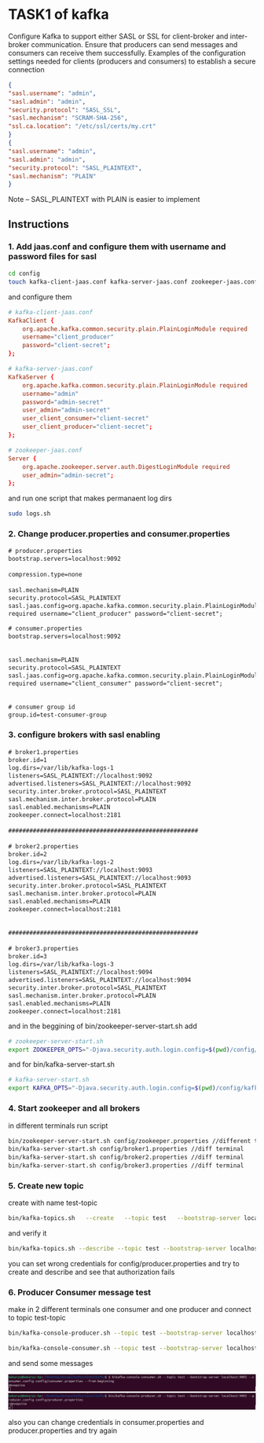 # TASK1 of kafka

Configure Kafka to support either SASL or SSL for client-broker and inter-broker
communication.
Ensure that producers can send messages and consumers can receive them
successfully.
Examples of the configuration settings needed for clients (producers and
consumers) to establish a secure connection

```json
{
"sasl.username": "admin",
"sasl.admin": "admin",
"security.protocol": "SASL_SSL",
"sasl.mechanism": "SCRAM-SHA-256",
"ssl.ca.location": "/etc/ssl/certs/my.crt"
}
{
"sasl.username": "admin",
"sasl.admin": "admin",
"security.protocol": "SASL_PLAINTEXT",
"sasl.mechanism": "PLAIN"
}
```

Note – SASL_PLAINTEXT with PLAIN is easier to implement

## Instructions

### 1. Add jaas.conf and configure them with username and password files for sasl

```bash
cd config
touch kafka-client-jaas.conf kafka-server-jaas.conf zookeeper-jaas.conf
```

and configure them

```conf
# kafka-client-jaas.conf
KafkaClient {
   	org.apache.kafka.common.security.plain.PlainLoginModule required
	username="client_producer"
	password="client-secret";
};
```

```conf
# kafka-server-jaas.conf
KafkaServer {
	org.apache.kafka.common.security.plain.PlainLoginModule required
	username="admin"
	password="admin-secret"
	user_admin="admin-secret"
	user_client_consumer="client-secret"
	user_client_producer="client-secret";
};
```

```conf
# zookeeper-jaas.conf
Server {
	org.apache.zookeeper.server.auth.DigestLoginModule required
	user_admin="admin-secret";
};

```

and run one script that makes permanaent log dirs

```bash
sudo logs.sh
```

### 2. Change producer.properties and consumer.properties

```properties
# producer.properties
bootstrap.servers=localhost:9092

compression.type=none

sasl.mechanism=PLAIN
security.protocol=SASL_PLAINTEXT
sasl.jaas.config=org.apache.kafka.common.security.plain.PlainLoginModule required username="client_producer" password="client-secret";

```

```properties
# consumer.properties
bootstrap.servers=localhost:9092


sasl.mechanism=PLAIN
security.protocol=SASL_PLAINTEXT
sasl.jaas.config=org.apache.kafka.common.security.plain.PlainLoginModule required username="client_consumer" password="client-secret";


# consumer group id
group.id=test-consumer-group
```

### 3. configure brokers with sasl enabling

```properties
# broker1.properties
broker.id=1
log.dirs=/var/lib/kafka-logs-1
listeners=SASL_PLAINTEXT://localhost:9092
advertised.listeners=SASL_PLAINTEXT://localhost:9092
security.inter.broker.protocol=SASL_PLAINTEXT
sasl.mechanism.inter.broker.protocol=PLAIN
sasl.enabled.mechanisms=PLAIN
zookeeper.connect=localhost:2181

######################################################

# broker2.properties
broker.id=2
log.dirs=/var/lib/kafka-logs-2
listeners=SASL_PLAINTEXT://localhost:9093
advertised.listeners=SASL_PLAINTEXT://localhost:9093
security.inter.broker.protocol=SASL_PLAINTEXT
sasl.mechanism.inter.broker.protocol=PLAIN
sasl.enabled.mechanisms=PLAIN
zookeeper.connect=localhost:2181


######################################################

# broker3.properties
broker.id=3
log.dirs=/var/lib/kafka-logs-3
listeners=SASL_PLAINTEXT://localhost:9094
advertised.listeners=SASL_PLAINTEXT://localhost:9094
security.inter.broker.protocol=SASL_PLAINTEXT
sasl.mechanism.inter.broker.protocol=PLAIN
sasl.enabled.mechanisms=PLAIN
zookeeper.connect=localhost:2181

```

and in the beggining of bin/zookeeper-server-start.sh add

```bash
# zookeeper-server-start.sh
export ZOOKEEPER_OPTS="-Djava.security.auth.login.config=$(pwd)/config/zookeeper-jaas.conf"

```

and for bin/kafka-server-start.sh

```bash
# kafka-server-start.sh
export KAFKA_OPTS="-Djava.security.auth.login.config=$(pwd)/config/kafka-server-jaas.conf"

```

### 4. Start zookeeper and all brokers

in different terminals run script

```bash
bin/zookeeper-server-start.sh config/zookeeper.properties //different terminal
bin/kafka-server-start.sh config/broker1.properties //diff terminal
bin/kafka-server-start.sh config/broker2.properties //diff terminal
bin/kafka-server-start.sh config/broker3.properties //diff terminal
```

### 5. Create new topic

create with name test-topic

```bash
bin/kafka-topics.sh   --create   --topic test   --bootstrap-server localhost:9092   --partitions 3   --replication-factor 2   --command-config config/producer.properties
```

and verify it

```bash
bin/kafka-topics.sh --describe --topic test --bootstrap-server localhost:9092 --command-config config/producer.properties
```

you can set wrong credentials for config/producer.properties and try to create and describe and see that authorization fails

### 6. Producer Consumer message test

make in 2 different terminals one consumer and one producer and connect to topic test-topic

```bash
bin/kafka-console-producer.sh --topic test --bootstrap-server localhost:9092 --producer.config config/producer.properties

```

```bash
bin/kafka-console-consumer.sh --topic test --bootstrap-server localhost:9092 --consumer.config config/consumer.properties --from-beginning
```

and send some messages

![img](../screenshots/task22.png)
![img](../screenshots/task23.png)

also you can change credentials in consumer.properties and producer.properties and try again
